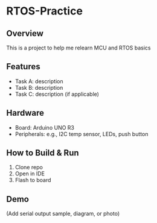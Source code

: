# RTOS-Practice

## Overview
This is a project to help me relearn MCU and RTOS basics
## Features
- Task A: description
- Task B: description
- Task C: description (if applicable)
## Hardware
- Board: Arduino UNO R3
- Peripherals: e.g., I2C temp sensor, LEDs, push button
## How to Build & Run
1. Clone repo
2. Open in IDE
3. Flash to board
## Demo
(Add serial output sample, diagram, or photo)
